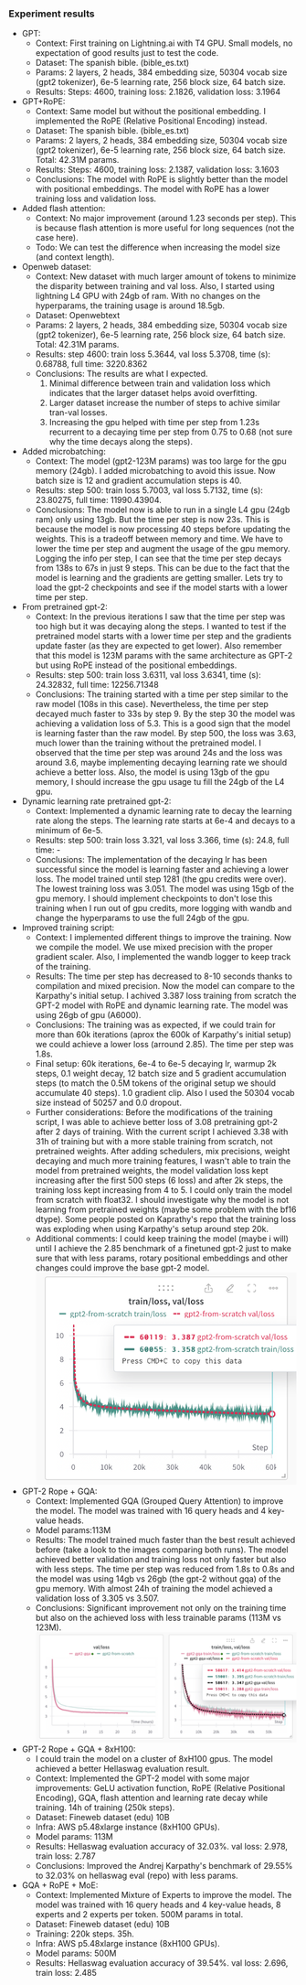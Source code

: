 ### Experiment results

- GPT:
  - Context: First training on Lightning.ai with T4 GPU. Small models, no expectation of good results just to test the code.
  - Dataset: The spanish bible. (bible_es.txt)
  - Params: 2 layers, 2 heads, 384 embedding size, 50304 vocab size (gpt2 tokenizer), 6e-5 learning rate, 256 block size, 64 batch size.
  - Results: Steps: 4600, training loss: 2.1826, validation loss: 3.1964
- GPT+RoPE:
  - Context: Same model but without the positional embedding. I implemented the RoPE (Relative Positional Encoding) instead.
  - Dataset: The spanish bible. (bible_es.txt)
  - Params: 2 layers, 2 heads, 384 embedding size, 50304 vocab size (gpt2 tokenizer), 6e-5 learning rate, 256 block size, 64 batch size. Total: 42.31M params.
  - Results: Steps: 4600, training loss: 2.1387, validation loss: 3.1603
  - Conclusions: The model with RoPE is slightly better than the model with positional embeddings. The model with RoPE has a lower training loss and validation loss.
- Added flash attention:
  - Context: No major improvement (around 1.23 seconds per step). This is because flash attention is more useful for long sequences (not the case here).
  - Todo: We can test the difference when increasing the model size (and context length).
- Openweb dataset:
  - Context: New dataset with much larger amount of tokens to minimize the disparity between training and val loss. Also, I started using lightning L4 GPU with 24gb of ram. With no changes on the hyperparams, the training usage is around 18.5gb.
  - Dataset: Openwebtext
  - Params: 2 layers, 2 heads, 384 embedding size, 50304 vocab size (gpt2 tokenizer), 6e-5 learning rate, 256 block size, 64 batch size. Total: 42.31M params.
  - Results: step 4600: train loss 5.3644, val loss 5.3708, time (s): 0.68788, full time: 3220.8362
  - Conclusions: The results are what I expected. 
    1. Minimal difference between train and validation loss which indicates that the larger dataset helps avoid overfitting.
    2. Larger dataset increase the number of steps to achive similar tran-val losses.
    3. Increasing the gpu helped with time per step from 1.23s recurrent to a decaying time per step from 0.75 to 0.68 (not sure why the time decays along the steps).
- Added microbatching:
  - Context: The model (gpt2-123M params) was too large for the gpu memory (24gb). I added microbatching to avoid this issue. Now batch size is 12 and gradient accumulation steps is 40.
  - Results: step 500: train loss 5.7003, val loss 5.7132, time (s): 23.80275, full time: 11990.43904. 
  - Conclusions: The model now is able to run in a single L4 gpu (24gb ram) only using 13gb. But the time per step is now 23s. This is because the model is now processing 40 steps before updating the weights. This is a tradeoff between memory and time. We have to lower the time per step and augment the usage of the gpu memory. Logging the info per step, I can see that the time per step decays from 138s to 67s in just 9 steps. This can be due to the fact that the model is learning and the gradients are getting smaller. Lets try to load the gpt-2 checkpoints and see if the model starts with a lower time per step.
- From pretrained gpt-2:
  - Context: In the previous iterations I saw that the time per step was too high but it was decaying along the steps. I wanted to test if the pretrained model starts with a lower time per step and the gradients update faster (as they are expected to get lower). Also remember that this model is 123M params with the same architecture as GPT-2 but using RoPE instead of the positional embeddings.
  - Results: step 500: train loss 3.6311, val loss 3.6341, time (s): 24.32832, full time: 12256.71348
  - Conclusions: The training started with a time per step similar to the raw model (108s in this case). Nevertheless, the time per step decayed much faster to 33s by step 9. By the step 30 the model was achieving a validation loss of 5.3. This is a good sign that the model is learning faster than the raw model. By step 500, the loss was 3.63, much lower than the training without the pretrained model. I observed that the time per step was around 24s and the loss was around 3.6, maybe implementing decaying learning rate we should achieve a better loss. Also, the model is using 13gb of the gpu memory, I should increase the gpu usage tu fill the 24gb of the L4 gpu.
- Dynamic learning rate pretrained gpt-2:
  - Context: Implemented a dynamic learning rate to decay the learning rate along the steps. The learning rate starts at 6e-4 and decays to a minimum of 6e-5.
  - Results: step 500: train loss 3.321, val loss 3.366, time (s): 24.8, full time: -
  - Conclusions: The implementation of the decaying lr has been successful since the model is learning faster and achieving a lower loss. The model trained until step 1281 (the gpu credits were over). The lowest training loss was 3.051. The model was using 15gb of the gpu memory. I should implement checkpoints to don't lose this training when I run out of gpu credits, more logging with wandb and change the hyperparams to use the full 24gb of the gpu.
- Improved training script:
  - Context: I implemented different things to improve the training. Now we compile the model. We use mixed precision with the proper gradient scaler. Also, I implemented the wandb logger to keep track of the training.
  - Results: The time per step has decreased to 8-10 seconds thanks to compilation and mixed precision. Now the model can compare to the Karpathy's initial setup. I achived 3.387 loss training from scratch the GPT-2 model with RoPE and dynamic learning rate. The model was using 26gb of gpu (A6000). 
  - Conclusions: The training was as expected, if we could train for more than 60k iterations (aprox the 600k of Karpathy's initial setup) we could achieve a lower loss (arround 2.85). The time per step was 1.8s.
  - Final setup: 60k iterations, 6e-4 to 6e-5 decaying lr, warmup 2k steps, 0.1 weight decay, 12 batch size and 5 gradient accumulation steps (to match the 0.5M tokens of the original setup we should accumulate 40 steps). 1.0 gradient clip. Also I used the 50304 vocab size instead of 50257 and 0.0 dropout.
  - Further considerations: Before the modifications of the training script, I was able to achieve better loss of 3.08 pretraining gpt-2 after 2 days of training. With the current script I achieved 3.38 with 31h of training but with a more stable training from scratch, not pretrained weights. After adding schedulers, mix precisions, weight decaying and much more training features, I wasn't able to train the model from pretrained weights, the model validation loss kept increasing after the first 500 steps (6 loss) and after 2k steps, the training loss kept increasing from 4 to 5. I could only train the model from scratch with float32. I should investigate why the model is not learning from pretrained weights (maybe some problem with the bf16 dtype). Some people posted on Kaprathy's repo that the training loss was exploding when using Karpathy's setup around step 20k.
  - Additional comments: I could keep training the model (maybe i will) until I achieve the 2.85 benchmark of a finetuned gpt-2 just to make sure that with less params, rotary positional embeddings and other changes could improve the base gpt-2 model. 
  ![training-validation-curve](image.png)
- GPT-2 Rope + GQA:
  - Context: Implemented GQA (Grouped Query Attention) to improve the model. The model was trained with 16 query heads and 4 key-value heads. 
  - Model params:113M
  - Results: The model trained much faster than the best result achieved before (take a look to the images comparing both runs). The model achieved better validation and training loss not only faster but also with less steps. The time per step was reduced from 1.8s to 0.8s and the model was using 14gb vs 26gb (the gpt-2 without gqa) of the gpu memory. With almost 24h of training the model achieved a validation loss of 3.305 vs 3.507. 
  - Conclusions: Significant improvement not only on the training time but also on the achieved loss with less trainable params (113M vs 123M).
  ![alt text](image-1.png)
- GPT-2 Rope + GQA + 8xH100:
  - I could train the model on a cluster of 8xH100 gpus. The model achieved a better Hellaswag evaluation result.
  - Context: Implemented the GPT-2 model with some major improvements: GeLU activation function, RoPE (Relative Positional Encoding), GQA, flash attention and learning rate decay while training. 14h of training (250k steps).
  - Dataset: Fineweb dataset (edu) 10B
  - Infra: AWS p5.48xlarge instance (8xH100 GPUs).
  - Model params: 113M
  - Results: Hellaswag evaluation accuracy of 32.03%. val loss: 2.978, train loss: 2.787
  - Conclusions: Improved the Andrej Karpathy's benchmark of 29.55% to 32.03% on hellaswag eval (repo) with less params.
- GQA + RoPE + MoE:
  - Context: Implemented Mixture of Experts to improve the model. The model was trained with 16 query heads and 4 key-value heads, 8 experts and 2 experts per token. 500M params in total.
  - Dataset: Fineweb dataset (edu) 10B
  - Training: 220k steps. 35h.
  - Infra: AWS p5.48xlarge instance (8xH100 GPUs).
  - Model params: 500M
  - Results: Hellaswag evaluation accuracy of 39.54%. val loss: 2.696, train loss: 2.485